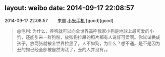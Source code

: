 layout: weibo
date: 2014-09-17 22:08:57
---
<meta name="referrer" content="no-referrer" />

2014-09-17 22:08:57  &nbsp;&nbsp;&nbsp;&nbsp;&nbsp;&nbsp; 来自 <a href="http://app.weibo.com/t/feed/22zMnn" rel="nofollow">小米手机</a>
[good][good]
>  @毛利: 为什么，养狗就可以向全世界高呼我家小狗是地球上最可爱的小狗，还能引来一群狗粉，放张狗拉屎的照片都有人说好可爱啊。你试试换成孩子，放两张就被全世界拉黑了。人不如狗，为什么？想不通。是不是因为丑的狗已经全部被自然淘汰了，丑的人并没有。。 ​​​
